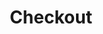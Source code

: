 ---
title: Checkout
description: "Checkout"
sections:
  - type: checkout_section
    template: checkout_section
    title: Checkout
    couriers:
      - jne_oke
      - jne_reg
      - jne_yes
      - pos_kilat
      - jnt_ez
layout: advanced
---